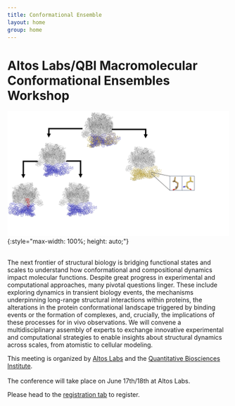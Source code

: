 ```yaml
---
title: Conformational Ensemble
layout: home
group: home
---
```


# Altos Labs/QBI Macromolecular Conformational Ensembles Workshop

![Conference Logo logo](static/img/Conference_Figure.jpg){:style="max-width: 100%; height: auto;"}

<br>
The next frontier of structural biology is bridging functional states and scales to understand how conformational and compositional dynamics impact molecular functions. Despite great progress in experimental and computational approaches, many pivotal questions linger. These include exploring dynamics in transient biology events, the mechanisms underpinning long-range structural interactions within proteins, the alterations in the protein conformational landscape triggered by binding events or the formation of complexes, and, crucially, the implications of these processes for in vivo observations. We will convene a multidisciplinary assembly of experts to exchange innovative experimental and computational strategies to enable insights about structural dynamics across scales, from atomistic to cellular modeling. 


This meeting is organized by [Altos Labs](https://www.altoslabs.com/) and the [Quantitative Biosciences Institute](https://qbi.ucsf.edu/). 
<br>
<br>
The conference will take place on June 17th/18th at Altos Labs.


Please head to the [registration tab](/register) to register.




